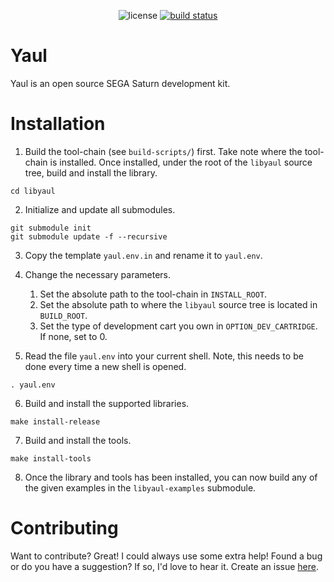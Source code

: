 <p align="center">
<img src="https://img.shields.io/github/license/mashape/apistatus.svg?maxAge=2592000" alt="license">
  <a href="https://travis-ci.org/ijacquez/libyaul">
    <img src="https://travis-ci.org/ijacquez/libyaul.svg?branch=master" alt="build status">
  </a>
</p>

Yaul
====
  Yaul is an open source SEGA Saturn development kit.

Installation
============
  1. Build the tool-chain (see `build-scripts/`) first. Take note where the tool-chain is installed. Once installed, under the root of the `libyaul` source tree, build and install the library.

    cd libyaul

  2. Initialize and update all submodules.

    git submodule init
    git submodule update -f --recursive

  3. Copy the template `yaul.env.in` and rename it to `yaul.env`.

  4. Change the necessary parameters.
     1. Set the absolute path to the tool-chain in `INSTALL_ROOT`.
     2. Set the absolute path to where the `libyaul` source tree is located in `BUILD_ROOT`.
     3. Set the type of development cart you own in `OPTION_DEV_CARTRIDGE`. If none, set to 0.

  5. Read the file `yaul.env` into your current shell. Note, this needs to be done every time a new shell is opened.

    . yaul.env

  6. Build and install the supported libraries.

    make install-release

  7. Build and install the tools.

    make install-tools

  8. Once the library and tools has been installed, you can now build any of the given examples in the `libyaul-examples` submodule.

Contributing
============

Want to contribute? Great! I could always use some extra help! Found a bug or do you have a suggestion? If so, I'd love to hear it. Create an issue [here][1].

[1]: https://github.com/ijacquez/libyaul/issues
